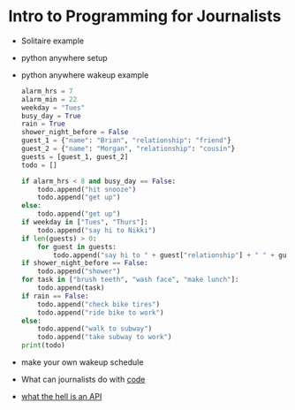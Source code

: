 # Intro to Programming for Journalists

- Solitaire example
- python anywhere setup
- python anywhere wakeup example
	
	```python
	alarm_hrs = 7
	alarm_min = 22
	weekday = "Tues"
	busy_day = True
	rain = True
	shower_night_before = False
	guest_1 = {"name": "Brian", "relationship": "friend"}
	guest_2 = {"name": "Morgan", "relationship": "cousin"}
	guests = [guest_1, guest_2]
	todo = []
	```
	```python	
	if alarm_hrs < 8 and busy_day == False:
	    todo.append("hit snooze")
	    todo.append("get up")
	else:
	    todo.append("get up")
	if weekday in ["Tues", "Thurs"]:
	    todo.append("say hi to Nikki")
	if len(guests) > 0:
	    for guest in guests:
	        todo.append("say hi to " + guest["relationship"] + " " + guest['name'])
	if shower_night_before == False:
	    todo.append("shower")
	for task in ["brush teeth", "wash face", "make lunch"]:
	    todo.append(task)
	if rain == False:
	    todo.append("check bike tires")
	    todo.append("ride bike to work")
	else:
	    todo.append("walk to subway")
	    todo.append("take subway to work")
	print(todo)
	```


- make your own wakeup schedule
- What can journalists do with [code](https://github.com/nprapps/heat-income/blob/master/analyze_geojson_output.py)
- [what the hell is an API](https://prezi.com/hsbuuq7r3z1n/what-the-hell-is-r/)